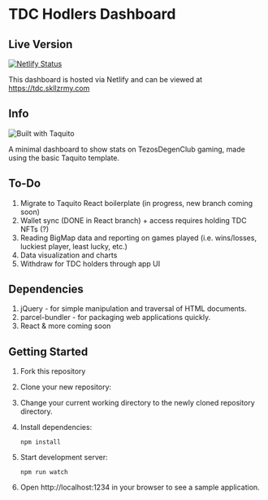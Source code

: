 # TDC Hodlers Dashboard

## Live Version

[![Netlify Status](https://api.netlify.com/api/v1/badges/643316d9-36d8-4177-80e8-287db4062569/deploy-status)](https://app.netlify.com/sites/vigilant-golick-726bee/deploys)

This dashboard is hosted via Netlify and can be viewed at https://tdc.skllzrmy.com

## Info

![Built with Taquito][logo]

A minimal dashboard to show stats on TezosDegenClub gaming, made using the basic Taquito template.

## To-Do

1. Migrate to Taquito React boilerplate (in progress, new branch coming soon)
2. Wallet sync (DONE in React branch) + access requires holding TDC NFTs (?)
3. Reading BigMap data and reporting on games played (i.e. wins/losses, luckiest player, least lucky, etc.)
4. Data visualization and charts
5. Withdraw for TDC holders through app UI

## Dependencies

1. jQuery - for simple manipulation and traversal of HTML documents.
2. parcel-bundler - for packaging web applications quickly.
3. React & more coming soon

## Getting Started

1. Fork this repository
2. Clone your new repository:
3. Change your current working directory to the newly cloned repository directory.
4. Install dependencies:

    `npm install`

5. Start development server:

    `npm run watch`

6. Open http://localhost:1234 in your browser to see a sample application.

[logo]: https://raw.githubusercontent.com/ecadlabs/taquito-boilerplate/master/assets/built-with-taquito.png "Built with Taquito"